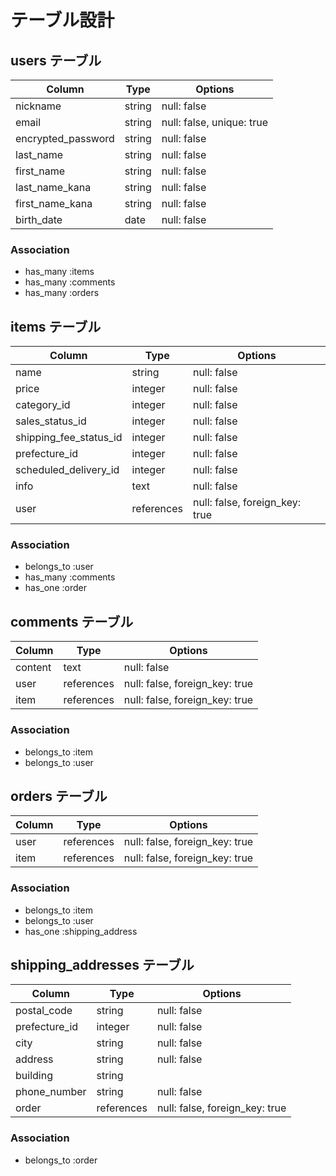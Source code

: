 # テーブル設計

## users テーブル

| Column             | Type   | Options     |
| ------------------ | ------ | ----------- |
| nickname           | string | null: false |
| email              | string | null: false, unique: true |
| encrypted_password | string | null: false |
| last_name          | string | null: false |
| first_name         | string | null: false |
| last_name_kana     | string | null: false |
| first_name_kana    | string | null: false |
| birth_date         | date   | null: false |


### Association

- has_many :items
- has_many :comments
- has_many :orders


## items テーブル

| Column             | Type   | Options     |
| ------------------ | ------ | ----------- |
| name               | string | null: false |
| price              | integer| null: false |
| category_id        | integer| null: false |
| sales_status_id    | integer| null: false |
| shipping_fee_status_id   | integer| null: false |
| prefecture_id      | integer| null: false |
| scheduled_delivery_id | integer| null: false |
| info               | text   | null: false |
| user               | references   | null: false, foreign_key: true |


### Association

- belongs_to :user
- has_many :comments
- has_one :order


## comments テーブル

| Column             | Type   | Options     |
| ------------------ | ------ | ----------- |
| content            | text   | null: false |
| user               | references   | null: false, foreign_key: true |
| item               | references   | null: false, foreign_key: true |


### Association

- belongs_to :item
- belongs_to :user


## orders テーブル

| Column             | Type   | Options     |
| ------------------ | ------ | ----------- |
| user               | references   | null: false, foreign_key: true |
| item               | references   | null: false, foreign_key: true |


### Association

- belongs_to :item
- belongs_to :user
- has_one :shipping_address


## shipping_addresses テーブル

| Column             | Type   | Options     |
| ------------------ | ------ | ----------- |
| postal_code        | string | null: false |
| prefecture_id      | integer| null: false |
| city               | string | null: false |
| address            | string | null: false |
| building           | string |             |
| phone_number       | string | null: false |
| order              | references | null: false, foreign_key: true |


### Association

- belongs_to :order